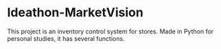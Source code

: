 # Ideathon-MarketVision
This project is an inventory control system for stores. Made in Python for personal studies, it has several functions.
